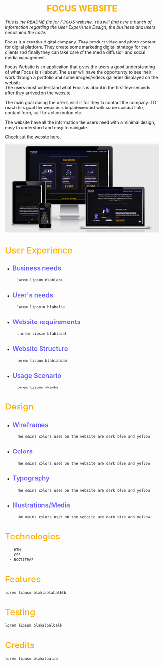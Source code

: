 <h1 style="color:#fdad00;font-weight:700" align="center">FOCUS WEBSITE</h1>

*This is the README file for FOCUS website. You will find here a bunch of information regarding the User Experience Design, the business and users needs and the code.*

Focus is a creative digital company. They product video and photo content for digital platform. They create some marketing digital strategy for their clients and finally they can take care of the media diffusion and social media management. 

Focus Website is an application that gives the users a good understanding of what Focus is all about. 
The user will have the opportunity to see their work through a portfolio and some images/videos galleries displayed on the website.  
The users must understand what Focus is about in the first few seconds after they arrived on the website.

The main goal during the user’s visit is for they to contact the company. TO reach this goal the website is implatemented with some contact links, contant form, call-to-action buton etc.

The website have all the information the users need with a minimal design, easy to understand and easy to navigate.

[Check out the webste here.](https://###)

![alt text](focus.png)


<h1 style="color:#fdad00;font-weight:500">User Experience</h1>

* <h2 style="color:#6c63ff;font-weight:600">Business needs</h2>
        
        lorem lipsum blablaba

* <h2 style="color:#6c63ff;font-weight:600">User's needs</h2>
        
        lorem lipsmun blabalba

* <h2 style="color:#6c63ff;font-weight:600">Website requirements</h2>
        
        llorem lipsum blablabal

* <h2 style="color:#6c63ff;font-weight:600">Website Structure</h2>
        
        lorem lispum blablablab

* <h2 style="color:#6c63ff;font-weight:600">Usage Scenario</h2>
        
        lorem lispum vkavka


<h1 style="color:#fdad00;font-weight:500">Design</h1>

* <h2 style="color:#6c63ff;font-weight:600">Wireframes</h2>

        The mains colors used on the website are dark blue and yellow

* <h2 style="color:#6c63ff;font-weight:600">Colors</h2>

        The mains colors used on the website are dark blue and yellow

* <h2 style="color:#6c63ff;font-weight:600">Typography</h2>

        The mains colors used on the website are dark blue and yellow

* <h2 style="color:#6c63ff;font-weight:600">Illustrations/Media</h2>

        The mains colors used on the website are dark blue and yellow


<h1 style="color:#fdad00;font-weight:500">Technologies</h1>

      - HTML
      - CSS
      - BOOTSTRAP

<h1 style="color:#fdad00;font-weight:500">Features</h1>

    lorem lipusm blablablabalblb

<h1 style="color:#fdad00;font-weight:500">Testing</h1>

    lorem lipsum blabalbalbalb

<h1 style="color:#fdad00;font-weight:500">Credits</h1>

    lorem lipusm blabalbalab